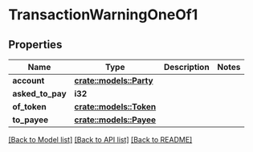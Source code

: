 # TransactionWarningOneOf1

## Properties

Name | Type | Description | Notes
------------ | ------------- | ------------- | -------------
**account** | [**crate::models::Party**](Party.md) |  | 
**asked_to_pay** | **i32** |  | 
**of_token** | [**crate::models::Token**](Token.md) |  | 
**to_payee** | [**crate::models::Payee**](Payee.md) |  | 

[[Back to Model list]](../README.md#documentation-for-models) [[Back to API list]](../README.md#documentation-for-api-endpoints) [[Back to README]](../README.md)


